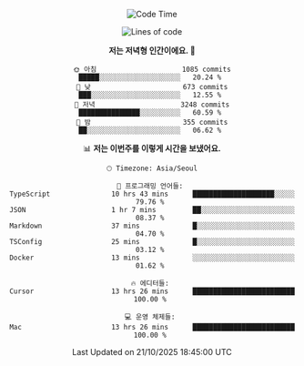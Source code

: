 <div align='center'>
 
<!--START_SECTION:waka-->
![Code Time](http://img.shields.io/badge/Code%20Time-4%2C660%20hrs%202%20mins-blue)

![Lines of code](https://img.shields.io/badge/%EC%A0%80%EB%8A%94%20%EC%97%AC%ED%83%9C%EA%B9%8C%EC%A7%80%20-2.1%20million%20%EC%A4%84%EC%9D%98%20%EC%BD%94%EB%93%9C%EB%A5%BC%20%EC%9E%91%EC%84%B1%ED%96%88%EC%96%B4%EC%9A%94.-blue)

**저는 저녁형 인간이에요. 🦉** 

```text
🌞 아침                     1085 commits        █████░░░░░░░░░░░░░░░░░░░░   20.24 % 
🌆 낮　                     673 commits         ███░░░░░░░░░░░░░░░░░░░░░░   12.55 % 
🌃 저녁                     3248 commits        ███████████████░░░░░░░░░░   60.59 % 
🌙 밤　                     355 commits         ██░░░░░░░░░░░░░░░░░░░░░░░   06.62 % 
```


📊 **저는 이번주를 이렇게 시간을 보냈어요.** 

```text
🕑︎ Timezone: Asia/Seoul

💬 프로그래밍 언어들: 
TypeScript               10 hrs 43 mins      ████████████████████░░░░░   79.76 % 
JSON                     1 hr 7 mins         ██░░░░░░░░░░░░░░░░░░░░░░░   08.37 % 
Markdown                 37 mins             █░░░░░░░░░░░░░░░░░░░░░░░░   04.70 % 
TSConfig                 25 mins             █░░░░░░░░░░░░░░░░░░░░░░░░   03.12 % 
Docker                   13 mins             ░░░░░░░░░░░░░░░░░░░░░░░░░   01.62 % 

🔥 에디터들: 
Cursor                   13 hrs 26 mins      █████████████████████████   100.00 % 

💻 운영 체제들: 
Mac                      13 hrs 26 mins      █████████████████████████   100.00 % 
```


 Last Updated on 21/10/2025 18:45:00 UTC
<!--END_SECTION:waka-->
 </div>
<!---
Emewjin/Emewjin is a ✨ special ✨ repository because its `README.md` (this file) appears on your GitHub profile.
You can click the Preview link to take a look at your changes.
--->
